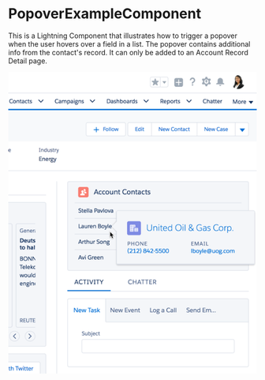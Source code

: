 # PopoverExampleComponent

This is a Lightning Component that illustrates how to trigger a popover when the user hovers over a field in a list. The popover contains additional info from the contact's record. It can only be added to an Account Record Detail page.

![screenshot](img/screenshot.png)
